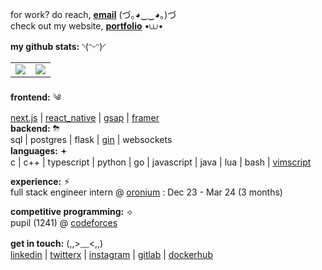 for work? do reach, __[email](mailto:krishnachandran.u@outlook.com)__ (づ｡◕‿‿◕｡)づ   
check out my website, __[portfolio](krishnachandran.vercel.app)__ •⩊•

__my github stats:__ ◝(ᵔᵕᵔ)◜
<table align = "center">
  <tr>
    <td valign="top"><img src="https://github-readme-streak-stats.herokuapp.com/?user=krishnachandran-u"/></td>
    <td valign="top"><img src="https://github-readme-stats.vercel.app/api?username=krishnachandran-u&show_icons=true&title_color=ffffff&icon_color=34abeb&text_color=daf7dc&bg_color=151515"/></td>
  </tr>
</table>

__frontend:__ ༄  
[next.js](https://nextjs.org/) | [react_native](https://reactnative.dev/) | [gsap](https://gsap.com/) | [framer](https://www.framer.com/motion/)  
__backend:__ ⛈   
sql | postgres | flask | [gin](https://github.com/gin-gonic/gin) | websockets  
__languages:__ 𖥔   
c | c++ | typescript | python | go | javascript | java | lua | bash | [vimscript](https://en.wikipedia.org/wiki/Vim_(text_editor)#Vim_script)

__experience:__ ⚡︎  
full stack engineer intern @ [oronium](https://www.oronium.com/) : Dec 23 - Mar 24 (3 months)

__competitive programming:__ ⟢  
pupil (1241) @ [codeforces](https://codeforces.com/profile/krishnachandran)

__get in touch:__ (,,>﹏<,,)  
[linkedin](https://www.linkedin.com/in/krishnachandran-u-a79012273/) |
[twitterx](#) |
[instagram](https://www.instagram.com/krishnachandran_u/) |
[gitlab](https://gitlab.com/krishnachandran-u) |
[dockerhub](https://hub.docker.com/u/krishnachandranu)